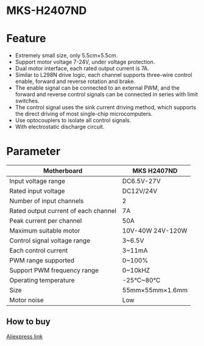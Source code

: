 # MKS-H2407ND
# Feature
* Extremely small size, only 5.5cm×5.5cm.
* Support motor voltage 7-24V, under voltage protection.
* Dual motor interface, each rated output current is 7A.
* Similar to L298N drive logic, each channel supports three-wire control enable, forward and reverse rotation and brake.
* The enable signal can be connected to an external PWM, and the forward and reverse control signals can be connected in series with limit switches.
* The control signal uses the sink current driving method, which supports the direct driving of most single-chip microcomputers.
* Use optocouplers to isolate all control signals.
* With electrostatic discharge circuit.
# Parameter
|Motherboard|MKS H2407ND|
|------------|--------------------|
|Input voltage range| DC6.5V-27V |
|Rated input voltage| DC12V/24V |
|Number of input channels| 2 |
|Rated output current of each channel| 7A |
|Peak current per channel| 50A |
|Maximum suitable motor| 10V-40W 24V-120W |
|Control signal voltage range| 3~6.5V |
|Each control current| 3~11mA |
|PWM range supported| 0~100% |
|Support PWM frequency range| 0~10kHZ |
|Operating temperature| -25℃~80℃ |
|Size| 55mm×55mm×1.6mm |
|Motor noise| Low |
## How to buy
[Aliexpress link](https://www.aliexpress.com/item/1005004403575232.html)

